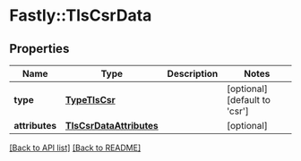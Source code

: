 # Fastly::TlsCsrData

## Properties

| Name | Type | Description | Notes |
| ---- | ---- | ----------- | ----- |
| **type** | [**TypeTlsCsr**](TypeTlsCsr.md) |  | [optional][default to &#39;csr&#39;] |
| **attributes** | [**TlsCsrDataAttributes**](TlsCsrDataAttributes.md) |  | [optional] |

[[Back to API list]](../../README.md#endpoints) [[Back to README]](../../README.md)

